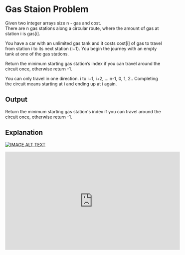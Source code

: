 # Gas Staion Problem
Given two integer arrays size n - gas and cost.\
There are n gas stations along a circular route, where the amount of gas at station i is gas[i].

You have a car with an unlimited gas tank and it costs cost[i] of gas to travel from station i
to its next station (i+1). You begin the journey with an empty tank at one of the gas stations.

Return the minimum starting gas station’s index if you can travel around the circuit once, otherwise return -1.

You can only travel in one direction. i to i+1, i+2, … n-1, 0, 1, 2.. Completing the circuit means starting at i and
ending up at i again.

## Output
Return the minimum starting gas station's index if you can travel around the circuit once, otherwise return -1.

## Explanation
[![IMAGE ALT TEXT](http://img.youtube.com/vi/nTKdYm_5-ZY/0.jpg)](http://www.youtube.com/watch?v=nTKdYm_5-ZY "Coding Interview Problem: Petrol Filling Problem | Applied AI Course")
<div align="center">
  <iframe width="560" height="315" src="https://www.youtube.com/embed/nTKdYm_5-ZY" frameborder="0" allow="accelerometer; autoplay; encrypted-media; gyroscope; picture-in-picture" allowfullscreen>
  </iframe>
</div>


